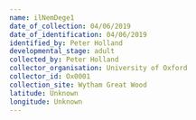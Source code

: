 ```yaml
---
name: ilNemDege1
date_of_collection: 04/06/2019
date_of_identification: 04/06/2019
identified_by: Peter Holland
developmental_stage: adult
collected_by: Peter Holland
collector_organisation: University of Oxford
collector_id: Ox0001
collection_site: Wytham Great Wood
latitude: Unknown
longitude: Unknown
---
```

